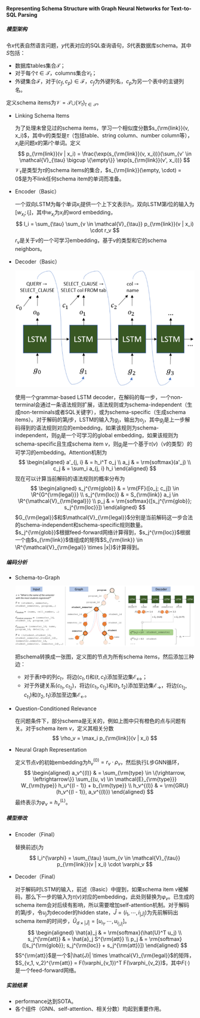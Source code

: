 #### Representing Schema Structure with Graph Neural Networks for Text-to-SQL Parsing

##### 模型架构

令$x$代表自然语言问题，$y$代表对应的SQL查询语句，$S$代表数据库schema。其中$S$包括：

* 数据库tables集合$\mathcal{T}$；
* 对于每个$t \in \mathcal{T}$，columns集合$\mathcal{C}_t$；
* 外键集合$\mathcal{F}$，对于$(c_f, c_p) \in \mathcal{F}$，$c_f$为外键列名，$c_p$为另一个表中的主键列名。

定义schema items为$\mathcal{V} = \mathcal{T} \bigcup \{\mathcal{C}_t\}_{t \in \mathcal{T}}$。

* Linking Schema Items

  为了处理未曾见过的schema items，学习一个相似度分数$s_{\rm{link}}(v, x_i)$，其中$v$的类型是$\tau$（包括table、string column、number column等），$x_i$是问题$x$的第$i$个单词。定义
  $$
  p_{\rm{link}}(v | x_i) = \frac{\exp(s_{\rm{link}}(v, x_i))}{\sum_{v' \in \mathcal{V}_{\tau} \bigcup \{\empty\}} \exp(s_{\rm{link}}(v', x_i))}
  $$
  $\mathcal{V}_{\tau}$是类型为$\tau$的schema items的集合，$s_{\rm{link}}(\empty, \cdot) = 0$是为不link任何schema item的单词而准备。
  
* Encoder（Basic）

  一个双向LSTM为每个单词$x_i$提供一个上下文表示$h_i$，双向LSTM第$i$位的输入为$[w_{x_i}; l_i]$，其中$w_{x_i}$为$x_i$的word embedding，
  $$
  l_i = \sum_{\tau} \sum_{v \in \mathcal{V}_{\tau}} p_{\rm{link}}(v | x_i) \cdot r_v
  $$
  $r_v$是关于$v$的一个可学习embedding，基于$v$的类型和它的schema neighbors。

* Decoder（Basic）

  ![decoder](asset/decoder.png)

  使用一个grammar-based LSTM decoder，在解码的每一步，一个non-terminal会通过一条语法规则扩展，语法规则或为schema-independent（生成non-terminals或者SQL关键字），或为schema-specific（生成schema items）。对于解码的第$j$步，LSTM的输入为$g_j$，输出为$o_j$，其中$g_j$是上一步解码得到的语法规则对应的embedding，如果该规则为schema-independent，则$g_j$是一个可学习的global embedding，如果该规则为schema-specific且生成schema item $v$，则$g_j$是一个基于$\tau(v)$（$v$的类型）的可学习的embedding。Attention机制为
  $$
  \begin{aligned}
  a'_{j, i} & = h_i^T o_j \\
  a_j & = \rm{softmax}(a'_j) \\
  c_j & = \sum_i a_{j, i} h_i
  \end{aligned}
  $$
  现在可以计算当前解码的语法规则的概率分布为
  $$
  \begin{aligned}
  s_j^{\rm{glob}} & = \rm{FF}([o_j; c_j]) \in \R^{G^{\rm{legal}}} \\
  s_j^{\rm{loc}} & = S_{\rm{link}} a_j \in \R^{\mathcal{V}_{\rm{legal}}} \\
  p_j & = \rm{softmax}([s_j^{\rm{glob}}; s_j^{\rm{loc}}])
  \end{aligned}
  $$
  $G_{\rm{legal}}$和$\mathcal{V}_{\rm{legal}}$分别是当前解码这一步合法的schema-independent和schema-specific规则数量。$s_j^{\rm{glob}}$根据feed-forward网络计算得到，$s_j^{\rm{loc}}$根据一个由$s_{\rm{link}}$值组成的矩阵$S_{\rm{link}} \in \R^{\mathcal{V}_{\rm{legal}} \times |x|}$计算得到。

##### 编码分析

* Schema-to-Graph

  ![graph](asset/graph.png)

  把schema转换成一张图，定义图的节点为所有schema items，然后添加三种边：

  * 对于表$t$中的列$c_t$，将边$(c_t, t)$和$(t, c_t)$添加至边集$\mathcal{E}_{\leftrightarrow}$；
  * 对于外键关系$(c_{t_1}, c_{t_2})$，将边$(c_{t_1}, c_{t_2})$和$(t_1, t_2)$添加至边集$\mathcal{E}_{\rightarrow}$，将边$(c_{t_2}, c_{t_1})$和$(t_2, t_1)$添加至边集$\mathcal{E}_{\leftarrow}$。

* Question-Conditioned Relevance

  在问题条件下，部分schema是无关的，例如上图中只有橙色的点与问题有关。对于schema item $v$，定义其相关分数
  $$
  \rho_v = \max_i p_{\rm{link}}(v | x_i)
  $$

* Neural Graph Representation

  定义节点$v$的初始embedding为$h_v^{(0)} = r_v \cdot \rho_v$，然后执行$L$步GNN循环，
  $$
  \begin{aligned}
  a_v^{(l)} & = \sum_{\rm{type} \in \{\rightarrow, \leftrightarrow\}} \sum_{(u, v) \in \mathcal{E}_{\rm{type}}} W_{\rm{type}} h_u^{(l - 1)} + b_{\rm{type}} \\
  h_v^{(l)} & = \rm{GRU}(h_v^{(l - 1)}, a_v^{(l)})
  \end{aligned}
  $$
  最终表示为$\varphi_v = h_v^{(L)}$。

##### 模型修改

* Encoder（Final）

  替换前述$l_i$为
  $$
  l_i^{\varphi} = \sum_{\tau} \sum_{v \in \mathcal{V}_{\tau}} p_{\rm{link}}(v | x_i) \cdot \varphi_v
  $$

* Decoder（Final）

  对于解码时LSTM的输入，前述（Basic）中提到，如果schema item $v$被解码，那么下一步的输入为$\tau(v)$对应的embedding，此处则替换为$\varphi_v$。已生成的schema item会对后续有影响，所以需要增加self-attention机制。对于解码的第$j$步，令$u_j$为decoder的hidden state，$\hat{J} = (i_1, \cdots, i_{|\hat{J}|})$为先前解码出schema item的时间步，$\hat{U}_{d \times |\hat{J}|} = [u_{i_1}, \cdots, u_{i_{|\hat{J}|}}]$。
  $$
  \begin{aligned}
  \hat{a}_j & = \rm{softmax}(\hat{U}^T u_j) \\
  s_j^{\rm{att}} & = \hat{a}_j S^{\rm{att}} \\
  p_j & = \rm{softmax}([s_j^{\rm{glob}}; s_j^{\rm{loc}} + s_j^{\rm{att}}])
  \end{aligned}
  $$
  $S^{\rm{att}}$是一个$|\hat{J}| \times \mathcal{V}_{\rm{legal}}$的矩阵，$S_{v_1, v_2}^{\rm{att}} = F(\varphi_{v_1})^T F(\varphi_{v_2})$，其中$F(\cdot)$是一个feed-forward网络。

##### 实验结果

* performance达到SOTA。
* 各个组件（GNN、self-attention、相关分数）均起到重要作用。
